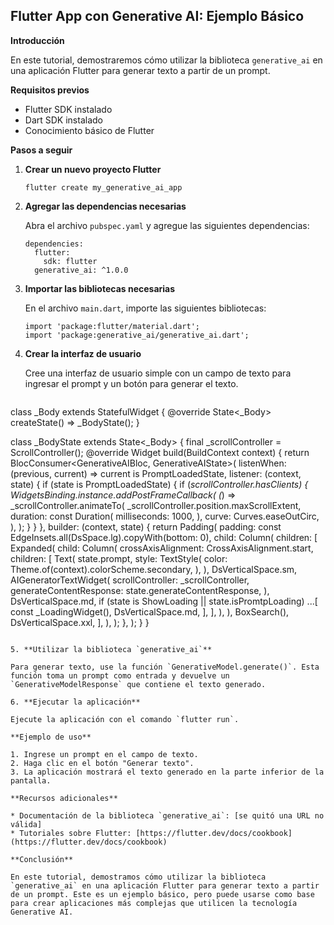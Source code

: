 ## Flutter App con Generative AI: Ejemplo Básico

**Introducción**

En este tutorial, demostraremos cómo utilizar la biblioteca `generative_ai` en una aplicación Flutter para generar texto a partir de un prompt.

**Requisitos previos**

* Flutter SDK instalado
* Dart SDK instalado
* Conocimiento básico de Flutter

**Pasos a seguir**

1. **Crear un nuevo proyecto Flutter**

   ```
   flutter create my_generative_ai_app
   ```

2. **Agregar las dependencias necesarias**

   Abra el archivo `pubspec.yaml` y agregue las siguientes dependencias:

   ```
   dependencies:
     flutter:
       sdk: flutter
     generative_ai: ^1.0.0
   ```

3. **Importar las bibliotecas necesarias**

   En el archivo `main.dart`, importe las siguientes bibliotecas:

   ```
   import 'package:flutter/material.dart';
   import 'package:generative_ai/generative_ai.dart';
   ```

4. **Crear la interfaz de usuario**

   Cree una interfaz de usuario simple con un campo de texto para ingresar el prompt y un botón para generar el texto.

   ```dart
class _Body extends StatefulWidget {
  @override
  State<_Body> createState() => _BodyState();
}

class _BodyState extends State<_Body> {
  final _scrollController = ScrollController();
  @override
  Widget build(BuildContext context) {
    return BlocConsumer<GenerativeAIBloc, GenerativeAIState>(
      listenWhen: (previous, current) => current is PromptLoadedState,
      listener: (context, state) {
        if (state is PromptLoadedState) {
          if (_scrollController.hasClients) {
            WidgetsBinding.instance.addPostFrameCallback(
              (_) => _scrollController.animateTo(
                _scrollController.position.maxScrollExtent,
                duration: const Duration(
                  milliseconds: 1000,
                ),
                curve: Curves.easeOutCirc,
              ),
            );
          }
        }
      },
      builder: (context, state) {
        return Padding(
          padding: const EdgeInsets.all(DsSpace.lg).copyWith(bottom: 0),
          child: Column(
            children: [
              Expanded(
                child: Column(
                  crossAxisAlignment: CrossAxisAlignment.start,
                  children: [
                    Text(
                      state.prompt,
                      style: TextStyle(
                        color: Theme.of(context).colorScheme.secondary,
                      ),
                    ),
                    DsVerticalSpace.sm,
                    AIGeneratorTextWidget(
                      scrollController: _scrollController,
                      generateContentResponse: state.generateContentResponse,
                    ),
                    DsVerticalSpace.md,
                    if (state is ShowLoading || state.isPromtpLoading) ...[
                      const _LoadingWidget(),
                      DsVerticalSpace.md,
                    ],
                  ],
                ),
              ),
              BoxSearch(),
              DsVerticalSpace.xxl,
            ],
          ),
        );
      },
    );
  }
}
   ```

5. **Utilizar la biblioteca `generative_ai`**

   Para generar texto, use la función `GenerativeModel.generate()`. Esta función toma un prompt como entrada y devuelve un `GenerativeModelResponse` que contiene el texto generado.

6. **Ejecutar la aplicación**

   Ejecute la aplicación con el comando `flutter run`.

**Ejemplo de uso**

1. Ingrese un prompt en el campo de texto.
2. Haga clic en el botón "Generar texto".
3. La aplicación mostrará el texto generado en la parte inferior de la pantalla.

**Recursos adicionales**

* Documentación de la biblioteca `generative_ai`: [se quitó una URL no válida]
* Tutoriales sobre Flutter: [https://flutter.dev/docs/cookbook](https://flutter.dev/docs/cookbook)

**Conclusión**

En este tutorial, demostramos cómo utilizar la biblioteca `generative_ai` en una aplicación Flutter para generar texto a partir de un prompt. Este es un ejemplo básico, pero puede usarse como base para crear aplicaciones más complejas que utilicen la tecnología Generative AI.
